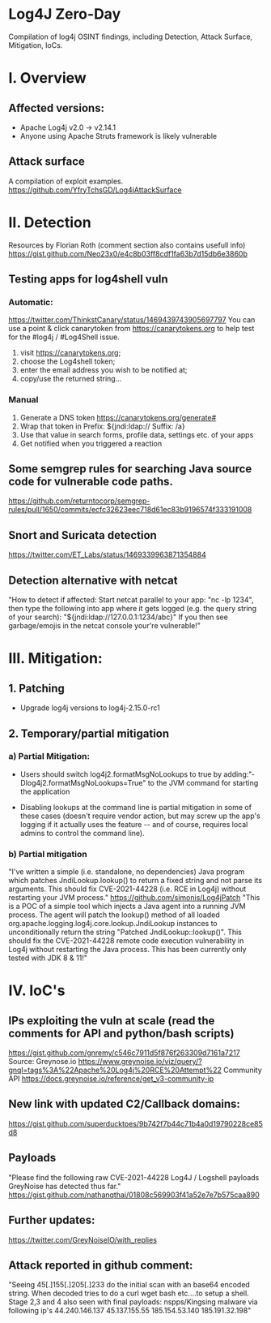 # Log4J Zero-Day
Compilation of log4j OSINT findings, including Detection, Attack Surface, Mitigation, IoCs.
# I. Overview
## Affected versions:
- Apache Log4j v2.0 -> v2.14.1
- Anyone using Apache Struts framework is likely vulnerable

## Attack surface
A compilation of exploit examples.
https://github.com/YfryTchsGD/Log4jAttackSurface

# II. Detection
Resources by Florian Roth (comment section also contains usefull info)
https://gist.github.com/Neo23x0/e4c8b03ff8cdf1fa63b7d15db6e3860b


## Testing apps for log4shell vuln
### Automatic:
https://twitter.com/ThinkstCanary/status/1469439743905697797
You can use a point & click canarytoken from https://canarytokens.org to help test for the #log4j  / #Log4Shell issue.

1) visit https://canarytokens.org;
2) choose the Log4shell token;
3) enter the email address you wish to be notified at;
4) copy/use the returned string...

### Manual
1. Generate a DNS token https://canarytokens.org/generate#
2. Wrap that token in 
Prefix: ${jndi:ldap://
Suffix: /a}
3. Use that value in search forms, profile data, settings etc. of your apps
4. Get notified when you triggered a reaction

## Some semgrep rules for searching Java source code for vulnerable code paths.
https://github.com/returntocorp/semgrep-rules/pull/1650/commits/ecfc32623eec718d61ec83b9196574f333191008

## Snort and Suricata detection
https://twitter.com/ET_Labs/status/1469339963871354884

## Detection alternative with netcat
"How to detect if affected: Start netcat parallel to your app: "nc -lp 1234", then type the following into app where it gets logged (e.g. the query string of your search): "${jndi:ldap://127.0.0.1:1234/abc}" If you then see garbage/emojis in the netcat console your're vulnerable!"

# III. Mitigation:
## 1. Patching
- Upgrade log4j versions to log4j-2.15.0-rc1

## 2. Temporary/partial mitigation
### a) Partial Mitigation:
- Users should switch log4j2.formatMsgNoLookups to true by adding:"‐Dlog4j2.formatMsgNoLookups=True" to the JVM command for starting the application
* Disabling lookups at the command line is partial mitigation in some of these cases (doesn't require vendor action, but may screw up the app's logging if it actually uses the feature -- and of course, requires local admins to control the command line).

### b) Partial mitigation
"I've written a simple (i.e. standalone, no dependencies) Java program which patches JndiLookup.lookup() to return a fixed string and not parse its arguments. This should fix CVE-2021-44228 (i.e. RCE in Log4j) without restarting your JVM process."
https://github.com/simonis/Log4jPatch
"This is a POC of a simple tool which injects a Java agent into a running JVM process. The agent will patch the lookup() method of all loaded org.apache.logging.log4j.core.lookup.JndiLookup instances to unconditionally return the string "Patched JndiLookup::lookup()". This should fix the CVE-2021-44228 remote code execution vulnerability in Log4j without restarting the Java process.
This has been currently only tested with JDK 8 & 11!"

# IV. IoC's

## IPs exploiting the vuln at scale (read the comments for API and python/bash scripts)
https://gist.github.com/gnremy/c546c7911d5f876f263309d7161a7217
Source: Greynose.io
https://www.greynoise.io/viz/query/?gnql=tags%3A%22Apache%20Log4j%20RCE%20Attempt%22
Community API https://docs.greynoise.io/reference/get_v3-community-ip

## New link with updated C2/Callback domains:
https://gist.github.com/superducktoes/9b742f7b44c71b4a0d19790228ce85d8

## Payloads
"Please find the following raw CVE-2021-44228 Log4J / Logshell payloads GreyNoise has detected thus far."
https://gist.github.com/nathanqthai/01808c569903f41a52e7e7b575caa890

## Further updates: 
https://twitter.com/GreyNoiseIO/with_replies

## Attack reported in github comment:
"Seeing 45[.]155[.]205[.]233 do the initial scan with an base64 encoded string. When decoded tries to do a curl wget bash etc....to setup a shell.
Stage 2,3 and 4 also seen with final payloads:
nspps/Kingsing malware via following ip's
44.240.146.137
45.137.155.55
185.154.53.140
185.191.32.198"

